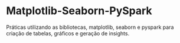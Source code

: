 # Matplotlib-Seaborn-PySpark
Práticas utilizando as bibliotecas, matplotlib, seaborn e pyspark para criação de tabelas, gráficos e geração de insights.
